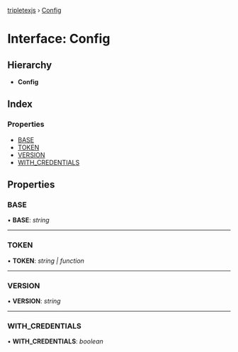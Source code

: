 [tripletexjs](../README.md) › [Config](config.md)

# Interface: Config

## Hierarchy

* **Config**

## Index

### Properties

* [BASE](config.md#base)
* [TOKEN](config.md#token)
* [VERSION](config.md#version)
* [WITH_CREDENTIALS](config.md#with_credentials)

## Properties

###  BASE

• **BASE**: *string*

___

###  TOKEN

• **TOKEN**: *string | function*

___

###  VERSION

• **VERSION**: *string*

___

###  WITH_CREDENTIALS

• **WITH_CREDENTIALS**: *boolean*
